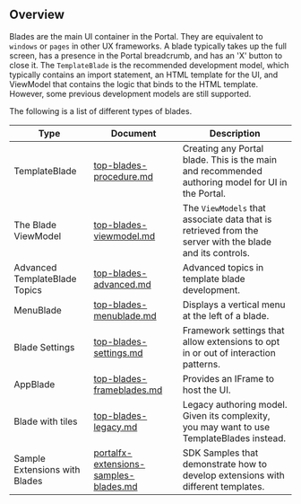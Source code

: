 
## Overview

Blades are the main UI container in the Portal. They are equivalent to `windows` or `pages` in other UX frameworks.      A blade typically takes up the full screen, has a presence in the Portal breadcrumb, and has an 'X' button to close it. The `TemplateBlade` is the recommended development model, which typically contains an import statement, an HTML template for the UI, and  ViewModel that contains the logic that binds to the HTML template. However, some previous development models are still supported.

The following is a list of different types of blades.

| Type                          | Document                                                       | Description |
| ----------------------------- | ---- | ---- |
| TemplateBlade                 | [top-blades-procedure.md](top-blades-procedure.md)   | Creating any Portal blade. This is the main and recommended authoring model for UI in the Portal. | 
| The Blade ViewModel           | [top-blades-viewmodel.md](top-blades-viewmodel.md)   |  The `ViewModels` that associate data that is retrieved from the server with the blade and its controls. |
| Advanced TemplateBlade Topics | [top-blades-advanced.md](top-blades-advanced.md)     | Advanced topics in template blade development.                                                    | 
| MenuBlade                     | [top-blades-menublade.md](top-blades-menublade.md)   | Displays a vertical menu at the left of a blade.                                                  |  
| Blade Settings                | [top-blades-settings.md](top-blades-settings.md)   | Framework settings that allow extensions to opt in or out of interaction patterns.                  | 
| AppBlade                      | [top-blades-frameblades.md](top-blades-frameblades.md)   | Provides an IFrame to host the UI.                                                                | 
| Blade with tiles              | [top-blades-legacy.md](top-blades-legacy.md)         |  Legacy authoring model. Given its complexity, you may want to use TemplateBlades instead. | | 
| Sample Extensions with Blades | [portalfx-extensions-samples-blades.md](portalfx-extensions-samples-blades.md) |  SDK Samples that demonstrate how to develop extensions with different templates.  | | 

